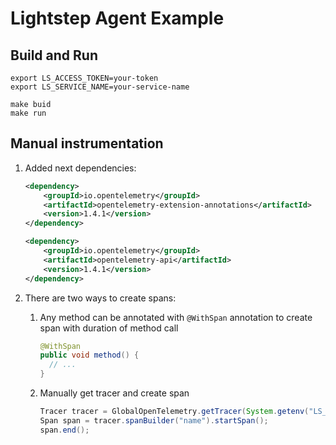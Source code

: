 # Lightstep Agent Example

## Build and Run
```shell script
export LS_ACCESS_TOKEN=your-token
export LS_SERVICE_NAME=your-service-name

make buid
make run
```

## Manual instrumentation

1. Added next dependencies:
    ```xml
    <dependency>
        <groupId>io.opentelemetry</groupId>
        <artifactId>opentelemetry-extension-annotations</artifactId>
        <version>1.4.1</version>
    </dependency>

    <dependency>
        <groupId>io.opentelemetry</groupId>
        <artifactId>opentelemetry-api</artifactId>
        <version>1.4.1</version>
    </dependency>
    ```

1. There are two ways to create spans:

    1. Any method can be annotated with `@WithSpan` annotation to create span with duration of method call
        ```java
        @WithSpan
        public void method() {
          // ...
        }
        ```

    1. Manually get tracer and create span
        ```java
        Tracer tracer = GlobalOpenTelemetry.getTracer(System.getenv("LS_SERVICE_NAME"));
        Span span = tracer.spanBuilder("name").startSpan();
        span.end();
        ```

